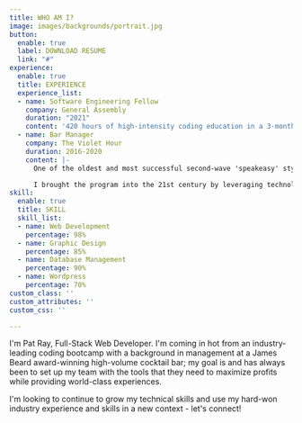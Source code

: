 ```yaml
---
title: WHO AM I?
image: images/backgrounds/portrait.jpg
button:
  enable: true
  label: DOWNLOAD RESUME
  link: "#"
experience:
  enable: true
  title: EXPERIENCE
  experience_list:
  - name: Software Engineering Fellow
    company: General Assembly
    duration: "2021"
    content: '420 hours of high-intensity coding education in a 3-month program. '
  - name: Bar Manager
    company: The Violet Hour
    duration: 2016-2020
    content: |-
      One of the oldest and most successful second-wave 'speakeasy' style cocktail lounges, with a nationally-acclaimed bar program.

      I brought the program into the 21st century by leveraging technology to optimize inventory management, purchasing, and recipe archiving.
skill:
  enable: true
  title: SKILL
  skill_list:
  - name: Web Development
    percentage: 98%
  - name: Graphic Design
    percentage: 85%
  - name: Database Management
    percentage: 90%
  - name: Wordpress
    percentage: 70%
custom_class: ''
custom_attributes: ''
custom_css: ''

---
```

I'm Pat Ray, Full-Stack Web Developer. I'm coming in hot from an industry-leading coding bootcamp with a background in management at a James Beard award-winning high-volume cocktail bar; my goal is and has always been to set up my team with the tools that they need to maximize profits while  providing world-class experiences. 

I'm looking to continue to grow my technical skills and use my hard-won industry experience and skills in a new context - let's connect!
